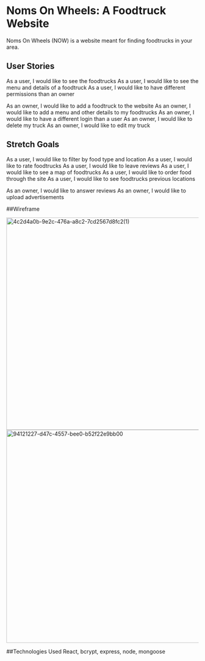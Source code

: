 # Noms On Wheels: A Foodtruck Website

Noms On Wheels (NOW) is a website meant for finding foodtrucks in your area.

## User Stories

As a user, I would like to see the foodtrucks
As a user, I would like to see the menu and details of a foodtruck
As a user, I would like to have different permissions than an owner

As an owner, I would like to add a foodtruck to the website
As an owner, I would like to add a menu and other details to my foodtrucks
As an owner, I would like to have a different login than a user
As an owner, I would like to delete my truck
As an owner, I would like to edit my truck

## Stretch Goals

As a user, I would like to filter by food type and location
As a user, I would like to rate foodtrucks
As a user, I would like to leave reviews
As a user, I would like to see a map of foodtrucks
As a user, I would like to order food through the site
As a user, I would like to see foodtrucks previous locations

As an owner, I would like to answer reviews
As an owner, I would like to upload advertisements

##Wireframe

<img width="556" alt="4c2d4a0b-9e2c-476a-a8c2-7cd2567d8fc2(1)" src="https://user-images.githubusercontent.com/74693076/183236061-67fc0afb-be58-449a-a9a4-0a1fcd1b7b51.png">

<img width="558" alt="94121227-d47c-4557-bee0-b52f22e9bb00" src="https://user-images.githubusercontent.com/74693076/183236064-4acd977e-67cb-4da1-965d-57bf799577be.png">

##Technologies Used
React, bcrypt, express, node, mongoose
